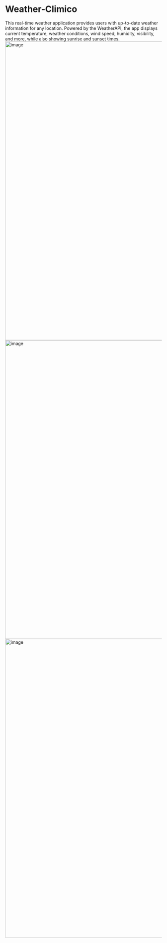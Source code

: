 # Weather-Climico
This real-time weather application provides users with up-to-date weather information for any location. Powered by the WeatherAPI, the app displays current temperature, weather conditions, wind speed, humidity, visibility, and more, while also showing sunrise and sunset times.
<img width="960" alt="image" src="https://github.com/user-attachments/assets/52a80633-e2d1-4f85-9b55-ac382f19b29b">
<img width="960" alt="image" src="https://github.com/user-attachments/assets/58819672-6f46-40cd-9e42-ddb54dcac796">
<img width="960" alt="image" src="https://github.com/user-attachments/assets/73b171ee-e77d-462a-9fbb-51ba6d1b40a8">

